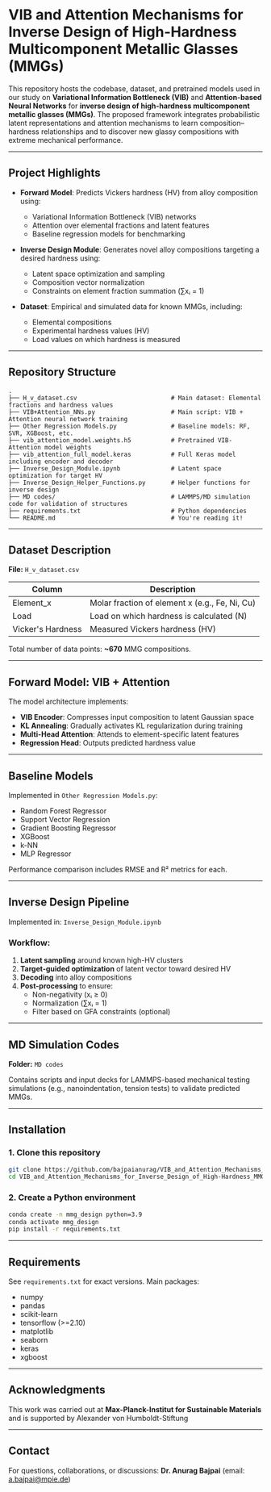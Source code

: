 
# VIB and Attention Mechanisms for Inverse Design of High-Hardness Multicomponent Metallic Glasses (MMGs)

This repository hosts the codebase, dataset, and pretrained models used in our study on **Variational Information Bottleneck (VIB)** and **Attention-based Neural Networks** for **inverse design of high-hardness multicomponent metallic glasses (MMGs)**. The proposed framework integrates probabilistic latent representations and attention mechanisms to learn composition–hardness relationships and to discover new glassy compositions with extreme mechanical performance.

---

## Project Highlights

- **Forward Model**: Predicts Vickers hardness (HV) from alloy composition using:
  - Variational Information Bottleneck (VIB) networks
  - Attention over elemental fractions and latent features
  - Baseline regression models for benchmarking

- **Inverse Design Module**: Generates novel alloy compositions targeting a desired hardness using:
  - Latent space optimization and sampling
  - Composition vector normalization
  - Constraints on element fraction summation (∑xᵢ = 1)

- **Dataset**: Empirical and simulated data for known MMGs, including:
  - Elemental compositions
  - Experimental hardness values (HV)
  - Load values on which hardness is measured

---

## Repository Structure

```
.
├── H_v_dataset.csv                          # Main dataset: Elemental fractions and hardness values
├── VIB+Attention_NNs.py                     # Main script: VIB + Attention neural network training
├── Other Regression Models.py               # Baseline models: RF, SVR, XGBoost, etc.
├── vib_attention_model.weights.h5           # Pretrained VIB-Attention model weights
├── vib_attention_full_model.keras           # Full Keras model including encoder and decoder
├── Inverse_Design_Module.ipynb              # Latent space optimization for target HV
├── Inverse_Design_Helper_Functions.py       # Helper functions for inverse design
├── MD codes/                                # LAMMPS/MD simulation code for validation of structures
├── requirements.txt                         # Python dependencies
└── README.md                                # You're reading it!
```

---

## Dataset Description

**File:** `H_v_dataset.csv`

| Column         | Description                                      |
|----------------|--------------------------------------------------|
| Element_x      | Molar fraction of element x (e.g., Fe, Ni, Cu)   |
| Load           | Load on which hardness is calculated (N)         |
| Vicker's Hardness | Measured Vickers hardness (HV)                   |

Total number of data points: **~670** MMG compositions.

---

## Forward Model: VIB + Attention

The model architecture implements:

- **VIB Encoder**: Compresses input composition to latent Gaussian space
- **KL Annealing**: Gradually activates KL regularization during training
- **Multi-Head Attention**: Attends to element-specific latent features
- **Regression Head**: Outputs predicted hardness value

---

## Baseline Models

Implemented in `Other Regression Models.py`:

- Random Forest Regressor  
- Support Vector Regression  
- Gradient Boosting Regressor  
- XGBoost  
- k-NN  
- MLP Regressor  

Performance comparison includes RMSE and R² metrics for each.

---

## Inverse Design Pipeline

Implemented in: `Inverse_Design_Module.ipynb`

### Workflow:
1. **Latent sampling** around known high-HV clusters
2. **Target-guided optimization** of latent vector toward desired HV
3. **Decoding** into alloy compositions
4. **Post-processing** to ensure:
   - Non-negativity (xᵢ ≥ 0)
   - Normalization (∑xᵢ = 1)
   - Filter based on GFA constraints (optional)

---

## MD Simulation Codes

**Folder:** `MD codes`

Contains scripts and input decks for LAMMPS-based mechanical testing simulations (e.g., nanoindentation, tension tests) to validate predicted MMGs.

---

## Installation

### 1. Clone this repository
```bash
git clone https://github.com/bajpaianurag/VIB_and_Attention_Mechanisms_for_Inverse_Design_of_High-Hardness_MMGs.git
cd VIB_and_Attention_Mechanisms_for_Inverse_Design_of_High-Hardness_MMGs
```

### 2. Create a Python environment
```bash
conda create -n mmg_design python=3.9
conda activate mmg_design
pip install -r requirements.txt
```

---

## Requirements

See `requirements.txt` for exact versions. Main packages:
- numpy
- pandas
- scikit-learn
- tensorflow (>=2.10)
- matplotlib
- seaborn
- keras
- xgboost

---

## Acknowledgments

This work was carried out at **Max-Planck-Institut for Sustainable Materials** and is supported by Alexander von Humboldt-Stiftung

---

## Contact

For questions, collaborations, or discussions:
**Dr. Anurag Bajpai** (email: a.bajpai@mpie.de) 
